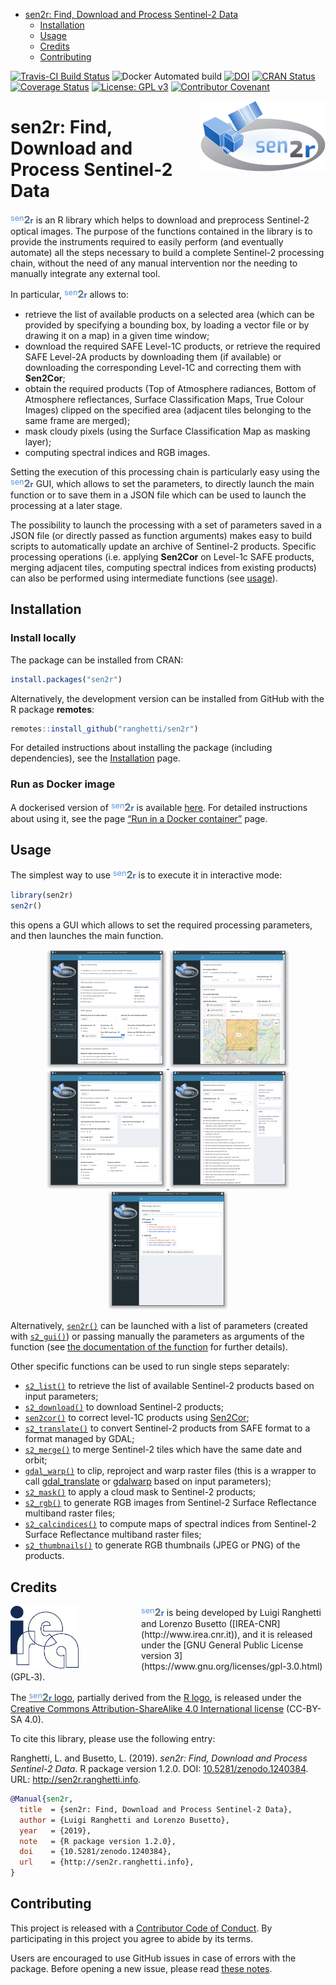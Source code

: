 
  - [sen2r: Find, Download and Process Sentinel-2
    Data](#sen2r-find-download-and-process-sentinel-2-data)
      - [Installation](#installation)
      - [Usage](#usage)
      - [Credits](#credits)
      - [Contributing](#contributing)

<!-- IMPORTANT: do NOT edit README.Rmd! Edit index.Rmd instead, -->

<!-- and generate README.Rmd using utils/code/create_README.sh  -->

[![Travis-CI Build
Status](https://travis-ci.org/ranghetti/sen2r.svg?branch=master)](https://travis-ci.org/ranghetti/sen2r)
![Docker Automated
build](https://img.shields.io/docker/automated/ranghetti/sen2r.svg)
[![DOI](https://zenodo.org/badge/DOI/10.5281/zenodo.1240384.svg)](https://doi.org/10.5281/zenodo.1240384)
[![CRAN
Status](http://www.r-pkg.org/badges/version/sen2r)](https://cran.r-project.org/package=sen2r)
[![Coverage
Status](http://img.shields.io/codecov/c/github/ranghetti/sen2r/master.svg)](http://codecov.io/github/ranghetti/sen2r?branch=master)
[![License: GPL
v3](https://img.shields.io/badge/License-GPL%20v3-blue.svg)](http://www.gnu.org/licenses/gpl-3.0)
[![Contributor
Covenant](https://img.shields.io/badge/Contributor%20Covenant-v1.4%20adopted-ff69b4.svg)](http://sen2r.ranghetti.info/CONDUCT.html)

<img src="man/figures/sen2r_logo_200px.png" width="200" height="113" align="right" />

# sen2r: Find, Download and Process Sentinel-2 Data

<span style="color:#5793dd;vertical-align:top;font-size:90%;font-weight:normal;">sen</span><span style="color:#6a7077;vertical-align:baseline;font-size:115%;font-weight:bolder;">2</span><span style="color:#2f66d5;vertical-align:baseline;font-size:90%;font-weight:bold;">r</span>
is an R library which helps to download and preprocess Sentinel-2
optical images. The purpose of the functions contained in the library is
to provide the instruments required to easily perform (and eventually
automate) all the steps necessary to build a complete Sentinel-2
processing chain, without the need of any manual intervention nor the
needing to manually integrate any external tool.

In particular,
<span style="color:#5793dd;vertical-align:top;font-size:90%;font-weight:normal;">sen</span><span style="color:#6a7077;vertical-align:baseline;font-size:115%;font-weight:bolder;">2</span><span style="color:#2f66d5;vertical-align:baseline;font-size:90%;font-weight:bold;">r</span>
allows to:

  - retrieve the list of available products on a selected area (which
    can be provided by specifying a bounding box, by loading a vector
    file or by drawing it on a map) in a given time window;
  - download the required SAFE Level-1C products, or retrieve the
    required SAFE Level-2A products by downloading them (if available)
    or downloading the corresponding Level-1C and correcting them with
    **Sen2Cor**;
  - obtain the required products (Top of Atmosphere radiances, Bottom of
    Atmosphere reflectances, Surface Classification Maps, True Colour
    Images) clipped on the specified area (adjacent tiles belonging to
    the same frame are merged);
  - mask cloudy pixels (using the Surface Classification Map as masking
    layer);
  - computing spectral indices and RGB images.

Setting the execution of this processing chain is particularly easy
using the
<span style="color:#5793dd;vertical-align:top;font-size:90%;font-weight:normal;">sen</span><span style="color:#6a7077;vertical-align:baseline;font-size:115%;font-weight:bolder;">2</span><span style="color:#2f66d5;vertical-align:baseline;font-size:90%;font-weight:bold;">r</span>
GUI, which allows to set the parameters, to directly launch the main
function or to save them in a JSON file which can be used to launch the
processing at a later stage.

The possibility to launch the processing with a set of parameters saved
in a JSON file (or directly passed as function arguments) makes easy to
build scripts to automatically update an archive of Sentinel-2 products.
Specific processing operations (i.e. applying **Sen2Cor** on Level-1c
SAFE products, merging adjacent tiles, computing spectral indices from
existing products) can also be performed using intermediate functions
(see [usage](#usage)).

## Installation

### Install locally

The package can be installed from CRAN:

``` r
install.packages("sen2r")
```

Alternatively, the development version can be installed from GitHub with
the R package **remotes**:

``` r
remotes::install_github("ranghetti/sen2r")
```

For detailed instructions about installing the package (including
dependencies), see the
[Installation](http://sen2r.ranghetti.info/articles/installation.html)
page.

### Run as Docker image

A dockerised version of
<span style="color:#5793dd;vertical-align:top;font-size:90%;font-weight:normal;">sen</span><span style="color:#6a7077;vertical-align:baseline;font-size:115%;font-weight:bolder;">2</span><span style="color:#2f66d5;vertical-align:baseline;font-size:90%;font-weight:bold;">r</span>
is available [here](https://hub.docker.com/r/ranghetti/sen2r). For
detailed instructions about using it, see the page [“Run in a Docker
container”](http://sen2r.ranghetti.info/articles/docker.html) page.

## Usage

The simplest way to use
<span style="color:#5793dd;vertical-align:top;font-size:90%;font-weight:normal;">sen</span><span style="color:#6a7077;vertical-align:baseline;font-size:115%;font-weight:bolder;">2</span><span style="color:#2f66d5;vertical-align:baseline;font-size:90%;font-weight:bold;">r</span>
is to execute it in interactive mode:

``` r
library(sen2r)
sen2r()
```

this opens a GUI which allows to set the required processing parameters,
and then launches the main function.

<p style="text-align:center;">

<a href="https://raw.githubusercontent.com/ranghetti/sen2r/devel/man/figures/sen2r_gui_sheet1.png" target="_blank">
<img src="man/figures/sen2r_gui_sheet1_small.png"> </a>
<a href="https://raw.githubusercontent.com/ranghetti/sen2r/devel/man/figures/sen2r_gui_sheet2.png" target="_blank">
<img src="man/figures/sen2r_gui_sheet2_small.png"> </a> <br/>
<a href="https://raw.githubusercontent.com/ranghetti/sen2r/devel/man/figures/sen2r_gui_sheet3.png" target="_blank">
<img src="man/figures/sen2r_gui_sheet3_small.png"> </a>
<a href="https://raw.githubusercontent.com/ranghetti/sen2r/devel/man/figures/sen2r_gui_sheet4.png" target="_blank">
<img src="man/figures/sen2r_gui_sheet4_small.png"> </a>
<a href="https://raw.githubusercontent.com/ranghetti/sen2r/devel/man/figures/sen2r_gui_sheet5.png" target="_blank">
<img src="man/figures/sen2r_gui_sheet5_small.png"> </a>

</p>

Alternatively,
[`sen2r()`](http://sen2r.ranghetti.info/reference/sen2r.html) can be
launched with a list of parameters (created with
[`s2_gui()`](http://sen2r.ranghetti.info/reference/s2_gui.html)) or
passing manually the parameters as arguments of the function (see [the
documentation of the
function](http://sen2r.ranghetti.info/reference/sen2r.html) for further
details).

Other specific functions can be used to run single steps separately:

  - [`s2_list()`](http://sen2r.ranghetti.info/reference/s2_list.html) to
    retrieve the list of available Sentinel-2 products based on input
    parameters;
  - [`s2_download()`](http://sen2r.ranghetti.info/reference/s2_download.html)
    to download Sentinel-2 products;
  - [`sen2cor()`](reference/sen2cor.html) to correct level-1C products
    using
    [Sen2Cor](http://step.esa.int/main/third-party-plugins-2/sen2cor);
  - [`s2_translate()`](http://sen2r.ranghetti.info/reference/s2_translate.html)
    to convert Sentinel-2 products from SAFE format to a format managed
    by GDAL;
  - [`s2_merge()`](http://sen2r.ranghetti.info/reference/s2_merge.html)
    to merge Sentinel-2 tiles which have the same date and orbit;
  - [`gdal_warp()`](http://sen2r.ranghetti.info/reference/gdal_warp.html)
    to clip, reproject and warp raster files (this is a wrapper to call
    [gdal\_translate](http://www.gdal.org/gdal_translate.html) or
    [gdalwarp](http://www.gdal.org/gdalwarp.html) based on input
    parameters);
  - [`s2_mask()`](http://sen2r.ranghetti.info/reference/s2_mask.html) to
    apply a cloud mask to Sentinel-2 products;
  - [`s2_rgb()`](http://sen2r.ranghetti.info/reference/s2_rgb.html) to
    generate RGB images from Sentinel-2 Surface Reflectance multiband
    raster files;
  - [`s2_calcindices()`](http://sen2r.ranghetti.info/reference/s2_calcindices.html)
    to compute maps of spectral indices from Sentinel-2 Surface
    Reflectance multiband raster files;
  - [`s2_thumbnails()`](http://sen2r.ranghetti.info/reference/s2_thumbnails.html)
    to generate RGB thumbnails (JPEG or PNG) of the products.

## Credits

<a href="http://www.irea.cnr.it" target="_blank">
<img src="man/figures/irea_logo_200px.png" height="100" align="left" style="padding-right: 100px;"/></a>
<span style="color:#5793dd;vertical-align:top;font-size:90%;font-weight:normal;">sen</span><span style="color:#6a7077;vertical-align:baseline;font-size:115%;font-weight:bolder;">2</span><span style="color:#2f66d5;vertical-align:baseline;font-size:90%;font-weight:bold;">r</span>
is being developed by Luigi Ranghetti and Lorenzo Busetto
([IREA-CNR](http://www.irea.cnr.it)), and it is released under the [GNU
General Public License
version 3](https://www.gnu.org/licenses/gpl-3.0.html) (GPL‑3).

The
[<span style="color:#5793dd;vertical-align:top;font-size:90%;font-weight:normal;">sen</span><span style="color:#6a7077;vertical-align:baseline;font-size:115%;font-weight:bolder;">2</span><span style="color:#2f66d5;vertical-align:baseline;font-size:90%;font-weight:bold;">r</span>
logo](https://raw.githubusercontent.com/ranghetti/sen2r/devel/man/figures/sen2r_logo_200px.png),
partially derived from the [R logo](https://www.r-project.org/logo), is
released under the [Creative Commons Attribution-ShareAlike 4.0
International license](https://creativecommons.org/licenses/by-sa/4.0)
(CC-BY-SA 4.0).

To cite this library, please use the following entry:

Ranghetti, L. and Busetto, L. (2019). *sen2r: Find, Download and Process
Sentinel-2 Data*. R package version 1.2.0. DOI:
[10.5281/zenodo.1240384](https://dx.doi.org/10.5281/zenodo.1240384).
URL: <http://sen2r.ranghetti.info>.

``` bibtex
@Manual{sen2r,
  title  = {sen2r: Find, Download and Process Sentinel-2 Data},
  author = {Luigi Ranghetti and Lorenzo Busetto},
  year   = {2019},
  note   = {R package version 1.2.0},
  doi    = {10.5281/zenodo.1240384},
  url    = {http://sen2r.ranghetti.info},
}
```

## Contributing

This project is released with a [Contributor Code of
Conduct](http://sen2r.ranghetti.info/CONDUCT.html). By participating in
this project you agree to abide by its terms.

Users are encouraged to use GitHub issues in case of errors with the
package. Before opening a new issue, please read
<a href="https://github.com/ranghetti/sen2r/issues/186" target="_blank">these
notes</a>.
